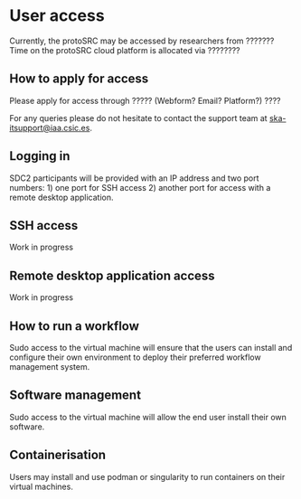 # User access

Currently, the protoSRC may be accessed by researchers from ??????? Time on the protoSRC cloud platform is allocated via ????????

## How to apply for access 

Please apply for access through ????? (Webform? Email? Platform?) ????

For any queries please do not hesitate to contact the support team at ska-itsupport@iaa.csic.es. 

## Logging in 

SDC2 participants will be provided with an IP address and two port numbers: 
      1) one port for SSH access
      2) another port for access with a remote desktop application.

## SSH access

Work in progress 

## Remote desktop application access 

Work in progress 

## How to run a workflow

Sudo access to the virtual machine will ensure that the users can install and configure their own environment to deploy their preferred workflow management system.

## Software management 

Sudo access to the virtual machine will allow the end user install their own software. 

## Containerisation

Users may install and use podman or singularity to run containers on their virtual machines.  
